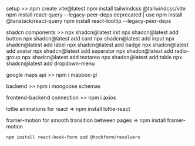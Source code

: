setup >>
    npm create vite@latest
    npm install tailwindcss @tailwindcss/vite
    npm install react-query --legacy-peer-deps deprecated | use npm install @tanstack/react-query
    npm install react-tooltip --legacy-peer-deps

shadcn components >>
    npx shadcn@latest init
    npx shadcn@latest add button
    npx shadcn@latest add card
    npx shadcn@latest add input
    npx shadcn@latest add label
    npx shadcn@latest add badge
    npx shadcn@latest add avatar
    npx shadcn@latest add separator
    npx shadcn@latest add radio-group
    npx shadcn@latest add textarea
    npx shadcn@latest add table
    npx shadcn@latest add dropdown-menu

google maps api >>
    npm i mapbox-gl

backend >>
    npm i mongoose
    schemas

frontend-backend connection >>
    npm i axios
    
lottie animations for react =>
    npm install lottie-react

framer-motion for smooth transition between pages =>
    npm install framer-motion

    npm install react-hook-form zod @hookform/resolvers

